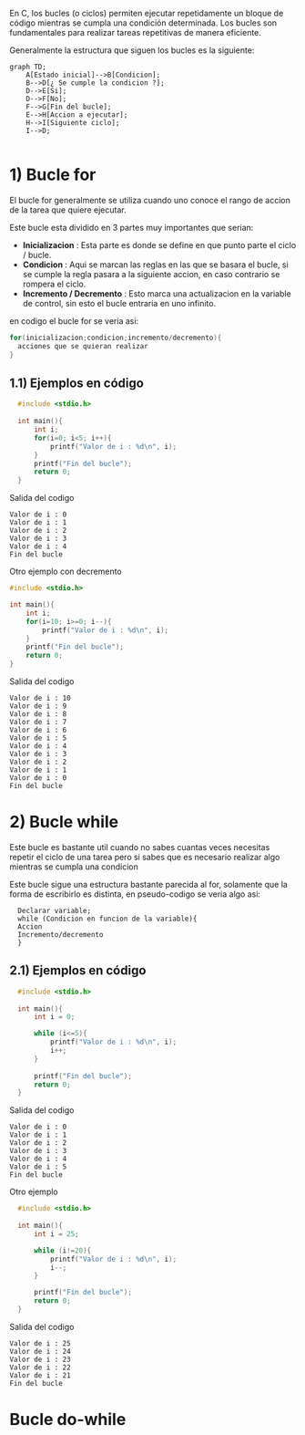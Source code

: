 En C, los bucles (o ciclos) permiten ejecutar repetidamente un bloque de código mientras se cumpla una condición determinada. 
Los bucles son fundamentales para realizar tareas repetitivas de manera eficiente.

Generalmente la estructura que siguen los bucles es la siguiente: 

```mermaid
graph TD;
    A[Estado inicial]-->B[Condicion];
    B-->D[¿ Se cumple la condicion ?];
    D-->E[Si];
    D-->F[No];
    F-->G[Fin del bucle];
    E-->H[Accion a ejecutar];
    H-->I[Siguiente ciclo];
    I-->D;


```

# 1) Bucle for
El bucle for generalmente se utiliza cuando uno conoce el rango de accion de la tarea que quiere ejecutar.

Este bucle esta dividido en 3 partes muy importantes que serian: 
* **Inicializacion** : Esta parte es donde se define en que punto parte el ciclo / bucle.
* **Condicion** : Aqui se marcan las reglas en las que se basara el bucle, si se cumple la regla pasara a la siguiente accion, en caso contrario se rompera el ciclo.
* **Incremento / Decremento** : Esto marca una actualizacion en la variable de control, sin esto el bucle entraria en uno infinito.

en codigo el bucle for se veria asi: 

```c
for(inicializacion;condicion;incremento/decremento){
  acciones que se quieran realizar
}
```
## 1.1) Ejemplos en código
```c
  #include <stdio.h> 
  
  int main(){
      int i;
      for(i=0; i<5; i++){ 
          printf("Valor de i : %d\n", i);
      }
      printf("Fin del bucle");
      return 0;
  }
```
Salida del codigo

```
Valor de i : 0
Valor de i : 1
Valor de i : 2
Valor de i : 3
Valor de i : 4
Fin del bucle
```
Otro ejemplo con decremento

```c
#include <stdio.h> 

int main(){
    int i;
    for(i=10; i>=0; i--){ 
        printf("Valor de i : %d\n", i);
    }
    printf("Fin del bucle");
    return 0;
}
```
Salida del codigo 

```
Valor de i : 10
Valor de i : 9
Valor de i : 8
Valor de i : 7
Valor de i : 6
Valor de i : 5
Valor de i : 4
Valor de i : 3
Valor de i : 2
Valor de i : 1
Valor de i : 0
Fin del bucle
```

# 2) Bucle while
Este bucle es bastante util cuando no sabes cuantas veces necesitas repetir el ciclo de una tarea pero si sabes que es necesario realizar algo mientras se cumpla una condicion

Este bucle sigue una estructura bastante parecida al for, solamente que la forma de escribirlo es distinta, en pseudo-codigo se veria algo asi:

```
  Declarar variable;
  while (Condicion en funcion de la variable){
  Accion
  Incremento/decremento
  }
```
## 2.1) Ejemplos en código

```c
  #include <stdio.h> 
  
  int main(){
      int i = 0;

      while (i<=5){
          printf("Valor de i : %d\n", i);
          i++;
      }
      
      printf("Fin del bucle");
      return 0;
  }
```

Salida del codigo 

```
Valor de i : 0
Valor de i : 1
Valor de i : 2
Valor de i : 3
Valor de i : 4
Valor de i : 5
Fin del bucle
```

Otro ejemplo

```c
  #include <stdio.h> 
  
  int main(){
      int i = 25;

      while (i!=20){
          printf("Valor de i : %d\n", i);
          i--;
      }

      printf("Fin del bucle");
      return 0;
  }
```

Salida del codigo

```
Valor de i : 25
Valor de i : 24
Valor de i : 23
Valor de i : 22
Valor de i : 21
Fin del bucle
```

# Bucle do-while 

